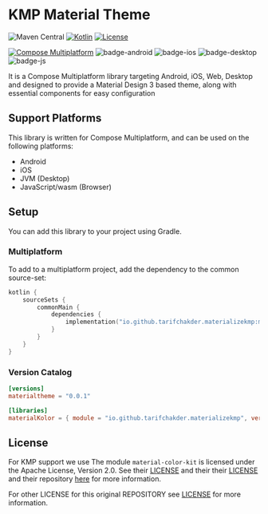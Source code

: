 # KMP Material Theme

![Maven Central](https://img.shields.io/maven-central/v/io.github.tarifchakder.materializekmp/material-theme)
[![Kotlin](https://img.shields.io/badge/kotlin-v2.1.10-blue.svg?logo=kotlin)](http://kotlinlang.org)
[![License](https://img.shields.io/github/license/jordond/MaterialKolor)](https://opensource.org/license/mit/)

[![Compose Multiplatform](https://img.shields.io/badge/Compose%20Multiplatform-1.6.1-blue)](https://github.com/JetBrains/compose-multiplatform)
![badge-android](http://img.shields.io/badge/platform-android-6EDB8D.svg?style=flat)
![badge-ios](http://img.shields.io/badge/platform-ios-CDCDCD.svg?style=flat)
![badge-desktop](http://img.shields.io/badge/platform-desktop-DB413D.svg?style=flat)
![badge-js](http://img.shields.io/badge/platform-js%2Fwasm-FDD835.svg?style=flat)

It is a Compose Multiplatform library targeting Android, iOS, Web, Desktop and designed to provide a Material Design 3 based theme, along with essential components for easy configuration

## Support Platforms

This library is written for Compose Multiplatform, and can be used on the following platforms:

- Android
- iOS
- JVM (Desktop)
- JavaScript/wasm (Browser)

## Setup

You can add this library to your project using Gradle.

### Multiplatform

To add to a multiplatform project, add the dependency to the common source-set:

```kotlin
kotlin {
    sourceSets {
        commonMain {
            dependencies {
                implementation("io.github.tarifchakder.materializekmp:material-theme:0.0.1")
            }
        }
    }
}
```

### Version Catalog

```toml
[versions]
materialtheme = "0.0.1"

[libraries]
materialKolor = { module = "io.github.tarifchakder.materializekmp", version.ref = "materialtheme" }
```

## License
For KMP support we use 
The module `material-color-kit` is licensed under the Apache License, Version 2.0. See
their [LICENSE](material-color-kit\src\commonMain\kotlin\io\github\tarifchakder\materialcolor\LICENSE) and their
their [LICENSE](material-color-kit\src\LICENSE) and their
repository [here](https://github.com/material-foundation/material-color-utilities) for more information.

For other LICENSE for this original REPOSITORY see [LICENSE](LICENSE) for more information.



